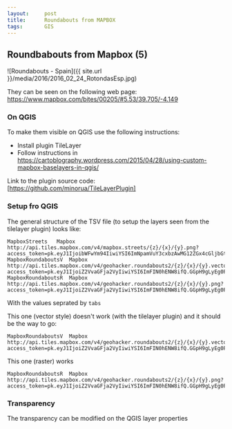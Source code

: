 ```yaml
---
layout:     post
title:      Roundabouts from MAPBOX
tags:       GIS
---
```


## Roundbabouts from Mapbox (5)

![Roundabouts - Spain]({{ site.url }}/media/2016/2016_02_24_RotondasEsp.jpg)

They can be seen on the following web page: <https://www.mapbox.com/bites/00205/#5.53/39.705/-4.149>



### On QGIS

To make them visible on QGIS use the following instructions:

- Install plugin TileLayer
- Follow instructions in <https://cartoblography.wordpress.com/2015/04/28/using-custom-mapbox-baselayers-in-qgis/>

Link to the plugin source code: [https://github.com/minorua/TileLayerPlugin]

### Setup fro QGIS

The general structure of the TSV file (to setup the layers seen from the tilelayer plugin) looks like:

```
MapboxStreets	Mapbox	http://api.tiles.mapbox.com/v4/mapbox.streets/{z}/{x}/{y}.png?access_token=pk.eyJ1IjoibWFwYm94IiwiYSI6ImNpamVuY3cxbzAwMG12ZGx4cGljbGtqMGUifQ.vpDqms08MBqoRgp667Yz5Q
MapboxRoundaboutsV	Mapbox	http://api.tiles.mapbox.com/v4/geohacker.roundabouts2/{z}/{x}/{y}.vector.pbf?access_token=pk.eyJ1IjoiZ2VvaGFja2VyIiwiYSI6ImFIN0hENW8ifQ.GGpH9gLyEg0PZf3NPQ7Vrg
MapboxRoundaboutsR	Mapbox	http://api.tiles.mapbox.com/v4/geohacker.roundabouts2/{z}/{x}/{y}.png?access_token=pk.eyJ1IjoiZ2VvaGFja2VyIiwiYSI6ImFIN0hENW8ifQ.GGpH9gLyEg0PZf3NPQ7Vrg
```
With the values seprated by ```tabs```

This one (vector style) doesn't work (with the tilelayer plugin) and it should be the way to go:

```
MapboxRoundaboutsV	Mapbox	http://api.tiles.mapbox.com/v4/geohacker.roundabouts2/{z}/{x}/{y}.vector.pbf?access_token=pk.eyJ1IjoiZ2VvaGFja2VyIiwiYSI6ImFIN0hENW8ifQ.GGpH9gLyEg0PZf3NPQ7Vrg
```

This one (raster) works

```
MapboxRoundaboutsR	Mapbox	http://api.tiles.mapbox.com/v4/geohacker.roundabouts2/{z}/{x}/{y}.png?access_token=pk.eyJ1IjoiZ2VvaGFja2VyIiwiYSI6ImFIN0hENW8ifQ.GGpH9gLyEg0PZf3NPQ7Vrg
```

### Transparency

The transparency can be modified on the QGIS layer properties



